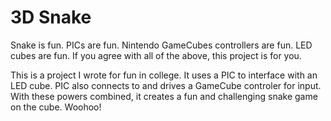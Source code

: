 3D Snake
============
Snake is fun. 
PICs are fun.
Nintendo GameCubes controllers are fun.
LED cubes are fun. 
If you agree with all of the above, this project is for you. 

This is a project I wrote for fun in college. It uses a PIC to interface with an LED cube. PIC also connects to and drives a GameCube controler for input. With these powers combined, it creates a fun and challenging snake game on the cube. Woohoo!

